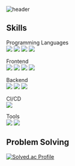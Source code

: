 ![header](https://capsule-render.vercel.app/api?height=200&type=rect&color=0:071734,100:0E305B&section=header&text=Yeonju's%20Github🌠&desc=Web%20Developer&fontColor=ebebeb&fontAlign=52&fontAlignY=45&fontSize=50&animation=twinkling&descAlignY=68)

## Skills

Programming Languages
<br/>
<img src="https://img.shields.io/badge/Java-ED8B00?style=for-the-badge&logo=openjdk&logoColor=white">
<img src="https://img.shields.io/badge/JavaScript-F7DF1E?style=for-the-badge&logo=JavaScript&logoColor=white">
<img src="https://img.shields.io/badge/Python-14354C?style=for-the-badge&logo=python&logoColor=white">
<img src="https://img.shields.io/badge/C%2B%2B-00599C?style=for-the-badge&logo=c%2B%2B&logoColor=white">

Frontend
<br/>
<img src="https://img.shields.io/badge/React-20232A?style=for-the-badge&logo=react&logoColor=61DAFB">
<img src="https://img.shields.io/badge/Redux-593D88?style=for-the-badge&logo=redux&logoColor=white">
<img src="https://img.shields.io/badge/CSS-239120?&style=for-the-badge&logo=css3&logoColor=white">
<img src="https://img.shields.io/badge/HTML-239120?style=for-the-badge&logo=html5&logoColor=white">

Backend
<br/>
<img src="https://img.shields.io/badge/Spring-6DB33F?style=for-the-badge&logo=spring&logoColor=white">
<img src="https://img.shields.io/badge/FastAPI-14354C?style=for-the-badge&logo=python&logoColor=white">
<img src="https://img.shields.io/badge/MySQL-005C84?style=for-the-badge&logo=mysql&logoColor=white">

CI/CD
</br>
<img src="https://img.shields.io/badge/docker-%230db7ed.svg?style=for-the-badge&logo=docker&logoColor=white">

Tools
<br/>
<img src="https://img.shields.io/badge/GIT-E44C30?style=for-the-badge&logo=git&logoColor=white">
<img src="https://img.shields.io/badge/Jira-0052CC?style=for-the-badge&logo=Jira&logoColor=white">
<!--<img src="">-->



## Problem Solving
[![Solved.ac Profile](http://mazassumnida.wtf/api/generate_badge?boj=ivvi_a)](https://solved.ac/ivvi_a)

<br/>
